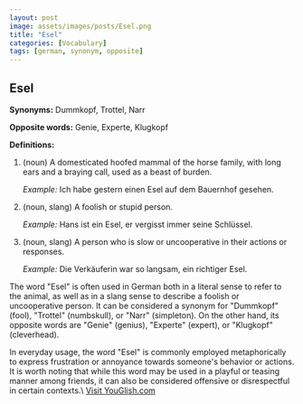 ```yaml
---
layout: post
image: assets/images/posts/Esel.png
title: "Esel"
categories: [Vocabulary]
tags: [german, synonym, opposite]
---
```


## Esel

**Synonyms:** Dummkopf, Trottel, Narr

**Opposite words:** Genie, Experte, Klugkopf

**Definitions:**

1. (noun) A domesticated hoofed mammal of the horse family, with long ears and a braying call, used as a beast of burden.

   *Example:* Ich habe gestern einen Esel auf dem Bauernhof gesehen.

2. (noun, slang) A foolish or stupid person.

   *Example:* Hans ist ein Esel, er vergisst immer seine Schlüssel.

3. (noun, slang) A person who is slow or uncooperative in their actions or responses.

   *Example:* Die Verkäuferin war so langsam, ein richtiger Esel.

The word "Esel" is often used in German both in a literal sense to refer to the animal, as well as in a slang sense to describe a foolish or uncooperative person. It can be considered a synonym for "Dummkopf" (fool), "Trottel" (numbskull), or "Narr" (simpleton). On the other hand, its opposite words are "Genie" (genius), "Experte" (expert), or "Klugkopf" (cleverhead).

In everyday usage, the word "Esel" is commonly employed metaphorically to express frustration or annoyance towards someone's behavior or actions. It is worth noting that while this word may be used in a playful or teasing manner among friends, it can also be considered offensive or disrespectful in certain contexts.\ <a id="yg-widget-0" class="youglish-widget" data-query="Esel" data-lang="german" data-components="8412" data-auto-start="0" data-bkg-color="theme_light" data-title="How%20to%20pronounce%20Esel%20in%20German"  rel="nofollow" href="https://youglish.com">Visit YouGlish.com</a><script async src="https://youglish.com/public/emb/widget.js" charset="utf-8"></script>